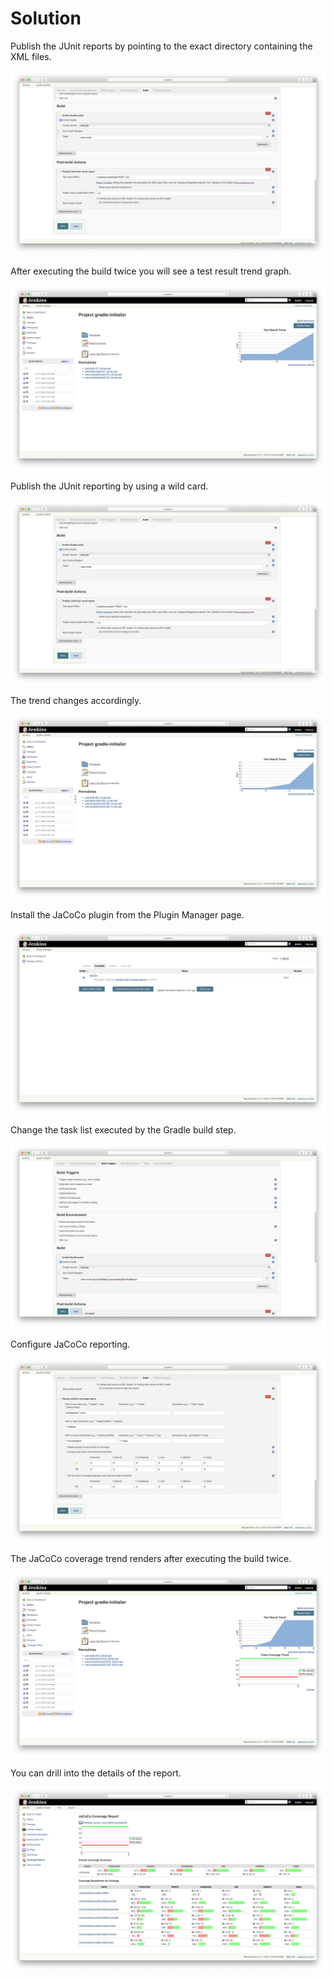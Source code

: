 # Solution

Publish the JUnit reports by pointing to the exact directory containing the XML files.

![Publish JUnit Results](./images/publish-unit-tests.png)

After executing the build twice you will see a test result trend graph.

![JUnit Test Trend](./images/unit-test-result-trend.png)

Publish the JUnit reporting by using a wild card.

![Publish All JUnit Results](./images/publish-all-tests.png)

The trend changes accordingly.

![Changed Test Result Trend](./images/all-test-result-trend.png)

Install the JaCoCo plugin from the Plugin Manager page.

![JaCoCo Plugin](./images/jacoco-plugin.png)

Change the task list executed by the Gradle build step.

![JaCoCo Tasks](./images/jacoco-tasks.png)

Configure JaCoCo reporting.

![JaCoCo Configuration](./images/jacoco-config.png)

The JaCoCo coverage trend renders after executing the build twice.

![JaCoCo Coverage Report Trend](./images/jacoco-trend.png)

You can drill into the details of the report.

![JaCoCo Coverage Report Trend](./images/jacoco-report.png)